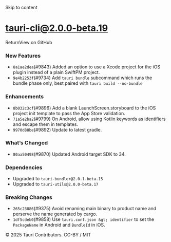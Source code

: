 Skip to content
# tauri-cli@2.0.0-beta.19
ReturnView on GitHub
### New Features
  * `8a1ae2dea`(#9843) Added an option to use a Xcode project for the iOS plugin instead of a plain SwiftPM project.
  * `9e4b2253f`(#9734) Add `tauri bundle` subcommand which runs the bundle phase only, best paired with `tauri build --no-bundle`


### Enhancements
  * `8b032c3cf`(#9896) Add a blank LaunchScreen.storyboard to the iOS project init template to pass the App Store validation.
  * `71a5e2ba2`(#9799) On Android, allow using Kotlin keywords as identifiers and escape them in templates.
  * `9970d88be`(#9892) Update to latest gradle.


### What’s Changed
  * `80aa50498`(#9870) Updated Android target SDK to 34.


### Dependencies
  * Upgraded to `tauri-bundler@2.0.1-beta.15`
  * Upgraded to `tauri-utils@2.0.0-beta.17`


### Breaking Changes
  * `265c23886`(#9375) Avoid renaming main binary to product name and perserve the name generated by cargo.
  * `1df5cdeb0`(#9858) Use `tauri.conf.json &gt; identifier` to set the `PackageName` in Android and `BundleId` in iOS.


© 2025 Tauri Contributors. CC-BY / MIT

